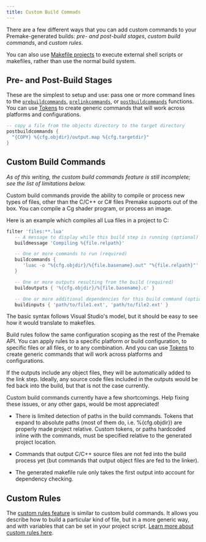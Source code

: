 ```yaml
---
title: Custom Build Commads
---
```


There are a few different ways that you can add custom commands to your Premake-generated builds: *pre- and post-build stages*, *custom build commands*, and *custom rules*.

You can also use [Makefile projects](makefile-projects) to execute external shell scripts or makefiles, rather than use the normal build system.

## Pre- and Post-Build Stages

These are the simplest to setup and use: pass one or more command lines to the [`prebuildcommands`](prebuildcommands), [`prelinkcommands`](prelinkcommands), or [`postbuildcommands`](postbuildcommands) functions. You can use [Tokens](tokens) to create generic commands that will work across platforms and configurations.


```lua
-- copy a file from the objects directory to the target directory
postbuildcommands {
  "{COPY} %{cfg.objdir}/output.map %{cfg.targetdir}"
}
```

## Custom Build Commands

*As of this writing, the custom build commands feature is still incomplete; see the list of limitations below.*

Custom build commands provide the ability to compile or process new types of files, other than the C/C++ or C# files Premake supports out of the box. You can compile a Cg shader program, or process an image.

Here is an example which compiles all Lua files in a project to C:

```lua
filter 'files:**.lua'
   -- A message to display while this build step is running (optional)
   buildmessage 'Compiling %{file.relpath}'

   -- One or more commands to run (required)
   buildcommands {
      'luac -o "%{cfg.objdir}/%{file.basename}.out" "%{file.relpath}"'
   }

   -- One or more outputs resulting from the build (required)
   buildoutputs { '%{cfg.objdir}/%{file.basename}.c' }

   -- One or more additional dependencies for this build command (optional)
   buildinputs { 'path/to/file1.ext', 'path/to/file2.ext' }

```

The basic syntax follows Visual Studio's model, but it should be easy to see how it would translate to makefiles.

Build rules follow the same configuration scoping as the rest of the Premake API. You can apply rules to a specific platform or build configuration, to specific files or all files, or to any combination. And you can use [Tokens](tokens) to create generic commands that will work across platforms and configurations.

If the outputs include any object files, they will be automatically added to the link step. Ideally, any source code files included in the outputs would be fed back into the build, but that is not the case currently.


Custom build commands currently have a few shortcomings. Help fixing these issues, or any other gaps, would be most appreciated!

* There is limited detection of paths in the build commands. Tokens that
  expand to absolute paths (most of them do, i.e. %{cfg.objdir}) are properly
  made project relative. Custom tokens, or paths hardcoded inline with the
  commands, must be specified relative to the generated project location.

* Commands that output C/C++ source files are not fed into the build
  process yet (but commands that output object files are fed to the
  linker).

* The generated makefile rule only takes the first output into account
  for dependency checking.


## Custom Rules ##

The [custom rules feature](custom-rules) is similar to custom build commands. It allows you describe how to build a particular kind of file, but in a more generic way, and with variables that can be set in your project script. [Learn more about custom rules here](custom-rules).
